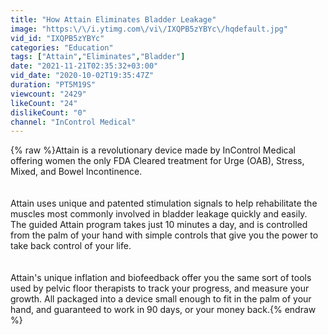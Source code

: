 ```yaml
---
title: "How Attain Eliminates Bladder Leakage"
image: "https:\/\/i.ytimg.com\/vi\/IXQPB5zYBYc\/hqdefault.jpg"
vid_id: "IXQPB5zYBYc"
categories: "Education"
tags: ["Attain","Eliminates","Bladder"]
date: "2021-11-21T02:35:32+03:00"
vid_date: "2020-10-02T19:35:47Z"
duration: "PT5M19S"
viewcount: "2429"
likeCount: "24"
dislikeCount: "0"
channel: "InControl Medical"
---
```

{% raw %}Attain is a revolutionary device made by InControl Medical offering women the only FDA Cleared treatment for Urge (OAB), Stress, Mixed, and Bowel Incontinence. <br /><br /><br />Attain uses unique and patented stimulation signals to help rehabilitate the muscles most commonly involved in bladder leakage quickly and easily. The guided Attain program takes just 10 minutes a day, and is controlled from the palm of your hand with simple controls that give you the power to take back control of your life. <br /><br /><br />Attain's unique inflation and biofeedback offer you the same sort of tools used by pelvic floor therapists to track your progress, and measure your growth. All packaged into a device small enough to fit in the palm of your hand, and guaranteed to work in 90 days, or your money back.{% endraw %}
